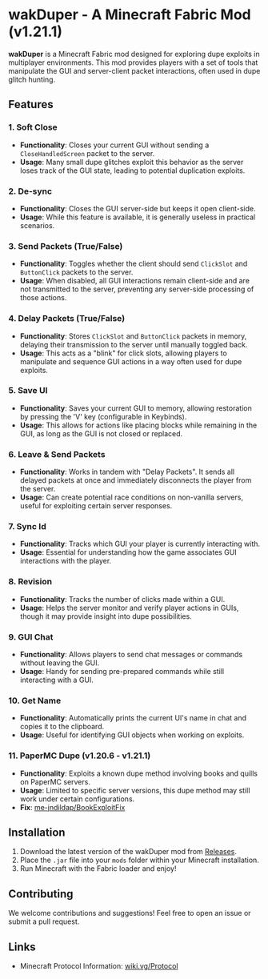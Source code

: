 # wakDuper - A Minecraft Fabric Mod (v1.21.1)

**wakDuper** is a Minecraft Fabric mod designed for exploring dupe exploits in multiplayer environments. This mod provides players with a set of tools that manipulate the GUI and server-client packet interactions, often used in dupe glitch hunting.

## Features

### 1. Soft Close
- **Functionality**: Closes your current GUI without sending a `CloseHandledScreen` packet to the server.
- **Usage**: Many small dupe glitches exploit this behavior as the server loses track of the GUI state, leading to potential duplication exploits.

### 2. De-sync
- **Functionality**: Closes the GUI server-side but keeps it open client-side.
- **Usage**: While this feature is available, it is generally useless in practical scenarios.

### 3. Send Packets (True/False)
- **Functionality**: Toggles whether the client should send `ClickSlot` and `ButtonClick` packets to the server.
- **Usage**: When disabled, all GUI interactions remain client-side and are not transmitted to the server, preventing any server-side processing of those actions.

### 4. Delay Packets (True/False)
- **Functionality**: Stores `ClickSlot` and `ButtonClick` packets in memory, delaying their transmission to the server until manually toggled back.
- **Usage**: This acts as a "blink" for click slots, allowing players to manipulate and sequence GUI actions in a way often used for dupe exploits.

### 5. Save UI
- **Functionality**: Saves your current GUI to memory, allowing restoration by pressing the 'V' key (configurable in Keybinds).
- **Usage**: This allows for actions like placing blocks while remaining in the GUI, as long as the GUI is not closed or replaced.

### 6. Leave & Send Packets
- **Functionality**: Works in tandem with "Delay Packets". It sends all delayed packets at once and immediately disconnects the player from the server.
- **Usage**: Can create potential race conditions on non-vanilla servers, useful for exploiting certain server responses.

### 7. Sync Id
- **Functionality**: Tracks which GUI your player is currently interacting with.
- **Usage**: Essential for understanding how the game associates GUI interactions with the player.

### 8. Revision
- **Functionality**: Tracks the number of clicks made within a GUI.
- **Usage**: Helps the server monitor and verify player actions in GUIs, though it may provide insight into dupe possibilities.

### 9. GUI Chat
- **Functionality**: Allows players to send chat messages or commands without leaving the GUI.
- **Usage**: Handy for sending pre-prepared commands while still interacting with a GUI.

### 10. Get Name
- **Functionality**: Automatically prints the current UI's name in chat and copies it to the clipboard.
- **Usage**: Useful for identifying GUI objects when working on exploits.

### 11. PaperMC Dupe (v1.20.6 - v1.21.1)
- **Functionality**: Exploits a known dupe method involving books and quills on PaperMC servers.
- **Usage**: Limited to specific server versions, this dupe method may still work under certain configurations.
- **Fix**: [me-jndildap/BookExploitFix](https://github.com/me-jndildap/BookExploitFix)

## Installation
1. Download the latest version of the wakDuper mod from [Releases](https://github.com/me-jndildap/wakDuper/releases).
2. Place the `.jar` file into your `mods` folder within your Minecraft installation.
3. Run Minecraft with the Fabric loader and enjoy!

## Contributing
We welcome contributions and suggestions! Feel free to open an issue or submit a pull request.

## Links
- Minecraft Protocol Information: [wiki.vg/Protocol](https://wiki.vg/Protocol)

